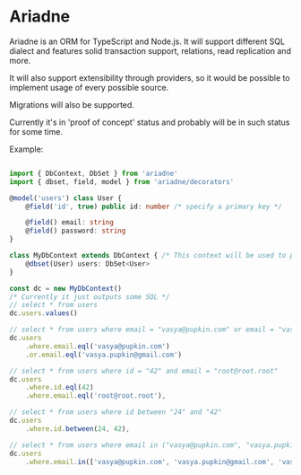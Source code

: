 # Ariadne
Ariadne is an ORM for TypeScript and Node.js.
It will support different SQL dialect and features solid transaction support, relations, read replication and more.

It will also support extensibility through providers, so it would be possible to implement usage of every possible source.

Migrations will also be supported.

Currently it's in 'proof of concept' status and probably will be in such status for some time.

Example:

```typescript

import { DbContext, DbSet } from 'ariadne'
import { dbset, field, model } from 'ariadne/decorators'

@model('users') class User {
    @field('id', true) public id: number /* specify a primary key */

    @field() email: string
    @field() password: string
}

class MyDbContext extends DbContext { /* This context will be used to provide access to data */
    @dbset(User) users: DbSet<User>
}

const dc = new MyDbContext()
/* Currently it just outputs some SQL */
// select * from users
dc.users.values() 

// select * from users where email = "vasya@pupkin.com" or email = "vasya.pupkin@gmail.com"
dc.users
    .where.email.eql('vasya@pupkin.com')
    .or.email.eql('vasya.pupkin@gmail.com') 

// select * from users where id = "42" and email = "root@root.root"
dc.users
    .where.id.eql(42)
    .where.email.eql('root@root.root'),

// select * from users where id between "24" and "42"
dc.users
    .where.id.between(24, 42),

// select * from users where email in ("vasya@pupkin.com", "vasya.pupkin@gmail.com", "vasya.pupkin@outlook.com")
dc.users
    .where.email.in(['vasya@pupkin.com', 'vasya.pupkin@gmail.com', 'vasya.pupkin@outlook.com'])
```
